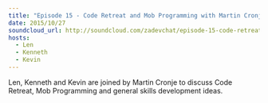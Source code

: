 ```yaml
---
title: "Episode 15 - Code Retreat and Mob Programming with Martin Cronje"
date: 2015/10/27
soundcloud_url: http://soundcloud.com/zadevchat/episode-15-code-retreat-and-mob-programming-with-martin-cronje
hosts:
  - Len
  - Kenneth
  - Kevin
---
```


Len, Kenneth and Kevin are joined by Martin Cronje to discuss Code Retreat, Mob Programming and general skills development ideas.
